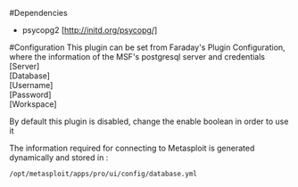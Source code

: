 #Dependencies     
* psycopg2 [http://initd.org/psycopg/]

#Configuration
This plugin can be set from Faraday's Plugin Configuration, where the information of the MSF's postgresql server and credentials  
[Server]  
[Database]  
[Username]  
[Password]  
[Workspace]  

By default this plugin is disabled, change the enable boolean in order to use it

The information required for connecting to Metasploit is generated dynamically and stored in :

    /opt/metasploit/apps/pro/ui/config/database.yml